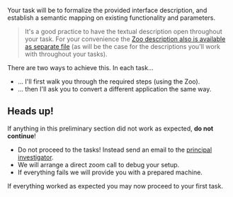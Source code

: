 
Your task will be to formalize the provided interface description, and establish a semantic mapping on existing functionality and parameters.

 > It's a good practice to have the textual description open throughout your task. For your convenience the [Zoo description also is available as separate file](interface-zoo.txt) (as will be the case for the descriptions you'll work with throughout your tasks).

There are two ways to achieve this. In each task...

 * ... I'll first walk you through the required steps (using the Zoo).
 * ... then I'll ask you to convert a different application the same way.

## Heads up!

If anything in this preliminary section did not work as expected, **do not continue**!

 * Do not proceed to the tasks! Instead send an email to the [principal investigator](mailto:maximilian.schiedermeier@mcgill.ca).
 * We will arrange a direct zoom call to debug your setup.
 * If everything fails we will provide you with a prepared machine.

If everything worked as expected you may now proceed to your first task.
